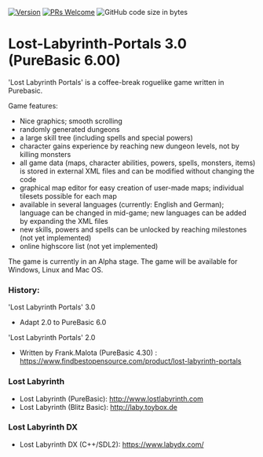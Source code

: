 [![Version](https://img.shields.io/badge/3.0.alpha1-red.svg)](https://github.com/adxeproject/adxe/pulls)
[![PRs Welcome](https://img.shields.io/badge/PRs-welcome-blue.svg)](https://github.com/adxeproject/adxe/pulls)
![GitHub code size in bytes](https://img.shields.io/github/size/aismann/Lost-Labyrinth-Portals?style=plastic)

# Lost-Labyrinth-Portals 3.0 (PureBasic 6.00)
'Lost Labyrinth Portals' is a coffee-break roguelike game written in Purebasic.

Game features: 
* Nice graphics; smooth scrolling 
* randomly generated dungeons 
* a large skill tree (including spells and special powers) 
* character gains experience by reaching new dungeon levels, not by killing monsters 
* all game data (maps, character abilities, powers, spells, monsters, items) is stored in external XML files and can be modified without changing the code 
* graphical map editor for easy creation of user-made maps; individual tilesets possible for each map 
* available in several languages (currently: English and German); language can be changed in mid-game; new languages can be added by expanding the XML files 
* new skills, powers and spells can be unlocked by reaching milestones (not yet implemented) 
* online highscore list (not yet implemented)

The game is currently in an Alpha stage. 
The game will be available for Windows, Linux and Mac OS.


### History:
'Lost Labyrinth Portals' 3.0
- Adapt 2.0 to PureBasic 6.0

'Lost Labyrinth Portals' 2.0 
- Written by Frank.Malota (PureBasic 4.30) : https://www.findbestopensource.com/product/lost-labyrinth-portals


### Lost Labyrinth
* Lost Labyrinth (PureBasic): http://www.lostlabyrinth.com 
* Lost Labyrinth (Blitz Basic): http://laby.toybox.de

### Lost Labyrinth DX 
- Lost Labyrinth DX (C++/SDL2): https://www.labydx.com/

